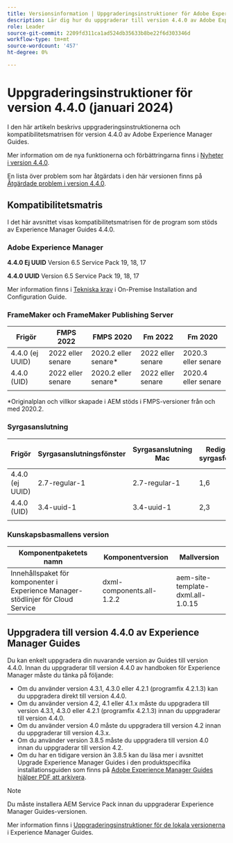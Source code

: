 ```yaml
---
title: Versionsinformation | Uppgraderingsinstruktioner för Adobe Experience Manager Guides 4.4.0
description: Lär dig hur du uppgraderar till version 4.4.0 av Adobe Experience Manager Guides
role: Leader
source-git-commit: 2209fd311ca1ad524db35633b8be22f6d303346d
workflow-type: tm+mt
source-wordcount: '457'
ht-degree: 0%

---
```


# Uppgraderingsinstruktioner för version 4.4.0 (januari 2024)

I den här artikeln beskrivs uppgraderingsinstruktionerna och kompatibilitetsmatrisen för version 4.4.0 av Adobe Experience Manager Guides.

Mer information om de nya funktionerna och förbättringarna finns i [Nyheter i version 4.4.0](../release-info/whats-new-4-4.md).

En lista över problem som har åtgärdats i den här versionen finns på [Åtgärdade problem i version 4.4.0](../release-info/fixed-issues-4-4.md).




## Kompatibilitetsmatris

I det här avsnittet visas kompatibilitetsmatrisen för de program som stöds av Experience Manager Guides 4.4.0.

### Adobe Experience Manager

**4.4.0 Ej UUID**
Version 6.5 Service Pack 19, 18, 17

**4.4.0 UUID**
Version 6.5 Service Pack 19, 18, 17


Mer information finns i [Tekniska krav](../install-guide/download-install-technical-requirements.md) i On-Premise Installation and Configuration Guide.

### FrameMaker och FrameMaker Publishing Server

| Frigör | FMPS 2022 | FMPS 2020 | Fm 2022 | Fm 2020 |
| --- | --- | --- | --- | --- |
| 4.4.0 (ej UUID) | 2022 eller senare | 2020.2 eller senare* | 2022 eller senare | 2020.3 eller senare |
| 4.4.0 (UID) | 2022 eller senare | 2020.2 eller senare* | 2022 eller senare | 2020.4 eller senare |
| | | | |

*Originalplan och villkor skapade i AEM stöds i FMPS-versioner från och med 2020.2.

### Syrgasanslutning

| Frigör | Syrgasanslutningsfönster | Syrgasanslutning Mac | Redigera i syrgasfönster | Redigera i Syrgas Mac |
| --- | --- | --- |--- |--- |
| 4.4.0 (ej UUID) | 2.7-regular-1 | 2.7-regular-1 | 1,6 | 1,6 |
| 4.4.0 (UID) | 3.4-uuid-1 | 3.4-uuid-1 | 2,3 | 2,3 |
|  |  |   |



### Kunskapsbasmallens version

| Komponentpaketets namn | Komponentversion | Mallversion |
|---|---|---|
| Innehållspaket för komponenter i Experience Manager-stödlinjer för Cloud Service | dxml-components.all-1.2.2 | aem-site-template-dxml.all-1.0.15 |



## Uppgradera till version 4.4.0 av Experience Manager Guides


Du kan enkelt uppgradera din nuvarande version av Guides till version 4.4.0. Innan du uppgraderar till version 4.4.0 av handboken för Experience Manager måste du tänka på följande:


- Om du använder version 4.3.1, 4.3.0 eller 4.2.1 (programfix 4.2.1.3) kan du uppgradera direkt till version 4.4.0.
- Om du använder version 4.2, 4.1 eller 4.1.x måste du uppgradera till version 4.3.1, 4.3.0 eller 4.2.1 (programfix 4.2.1.3) innan du uppgraderar till version 4.4.0.
- Om du använder version 4.0 måste du uppgradera till version 4.2 innan du uppgraderar till version 4.3.x.
- Om du använder version 3.8.5 måste du uppgradera till version 4.0 innan du uppgraderar till version 4.2.
- Om du har en tidigare version än 3.8.5 kan du läsa mer i avsnittet Upgrade Experience Manager Guides i den produktspecifika installationsguiden som finns på [Adobe Experience Manager Guides hjälper PDF att arkivera](https://helpx.adobe.com/xml-documentation-for-experience-manager/archive.html).



>[!NOTE]
>
>Du måste installera AEM Service Pack innan du uppgraderar Experience Manager Guides-versionen.

Mer information finns i [Uppgraderingsinstruktioner för de lokala versionerna](../install-guide/upgrade-xml-documentation.md) i Experience Manager Guides.

